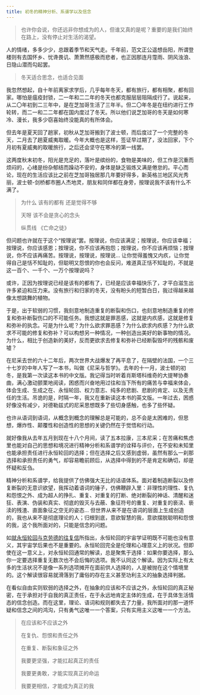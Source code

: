 ```yaml
---
title: 初冬的精神分析、系谱学以及信念
---
```


> 也许你会说，你还远非你想成为的人，但谁又真的是呢？重要的是我们始终在路上，没有停止对生活的渴望。<!--more-->

人的情绪，多多少少，总跟着季节和天气走。千年前，范文正公遥想岳阳，所谓登楼则有去国怀乡、忧谗畏讥、萧萧然感极而悲者，也正因那连月霪雨、阴风浊浪、日隐山潜而勾起罢。

> 冬天适合思念，也适合见面

我忽然想起，自十年前离家求学后，几乎每年冬天，都有旅行，都有相聚，都有回家。哪怕是瘟疫封锁，二一年和二二年的冬天也都克服层层阻隔成行了。说起来，从二〇年初到二三年中，是在芝加哥生活了三年半。但二〇年冬是在纽约进行工作轮转，而二一和二二年都在国内度过了冬天。所以他们说芝加哥的冬天是如何寒冷、漫长，我多少窃喜始终没能真的有所体会。

但去年是夏天回了趟家，初秋从芝加哥搬到了波士顿，而后度过了一个完整的冬天，二月去了趟夏威夷取暖。今年大概也是这样，签证早过期了，没法回家，下个月初有夏威夷的取暖旅行，之后还会坚守在寒冷的第一线罢。

这两度秋末初冬，阳光是充足的，落叶是缤纷的，食物是美味的，但工作是沉重而烦闷的，心绪是纷杂郁结而躁动不安的，身体是缺乏锻炼又满是倦怠的。平心而论，现在的生活应该比之前在芝加哥独居那几年要好得多，新英格兰地区风光秀丽，波士顿-剑桥都市圈人杰地灵，朋友和同伴都在身旁，按理说我不该有什么不满了。

> 为什么 该有的都有 还是觉得不够
>
> 天呀 该不会是贪心的念头
>
> 纵贯线 《亡命之徒》

但问题也许就在于这个“按理说”罢。按理说，你应该满足；按理说，你应该幸福；按理说，你应该感恩；按理说，你不应该再抱怨；按理说，你不应该再烦恼；按理说，你不应该再痛苦。按理说，按理说，按理说... 让你觉得羞愧又内疚，让你觉得自己是恬不知耻的，但聪明又怨恨的你也会反问，难道真正恬不知耻的，不就是这一百个、一千个、一万个按理说吗？

或许，正因为按理说已经是该有的都有了，已经是应该幸福快乐了，才平白滋生出许多紧迫和压力来。没有旅行和归家的冬天，没有盼头的短暂白日，我过得越来越像太想跳舞的植物。

于是，出于软弱的习惯，我刻意地制造重复的断裂和伤口，也刻意地制造重复的修复和弥补断裂伤口的不可能任务。我想这就是罪恶感，这就是内疚感，这就是修复和弥补的执念。可是为什么呢？为什么欲求罪恶感？为什么欲求内疚感？为什么欲求不可能的修复和弥补？可以构想另一种情况，一种创造出美好的新事物的情况。为什么，相比于创造新的美好，反而更欲求去修复和弥补已经断裂毁坏的残骸和废墟？

在尼采去世的六十二年后，两次世界大战爆发了再平息了，在隔壁的法国，一个三十七岁的中年人写了一本书，叫做《尼采与哲学》。去年的十一月，波士顿的初冬，是我第一次读这本书的中文版。我记得当时听着肖斯塔科维奇的大提琴协奏曲，满心激动颤栗地阅读，困惑而兴奋地用过往和当下所有的痛苦与幸福来体会，体会生成、生成之在、永恒轮回、权力意志、纯多的悲剧、悲剧的肯定、以及无责任的生活。吊诡的是，时隔一年，我又在重新读这本书的英文版。一年过去，困惑好像没有减少，对德勒兹式的尼采思想既多了些切身感触，也多了些怀疑。

也许从语词到语词，从概念到概念的理解总是可能的，总不会是太困难的，但思想，爆炸性、颠覆性和创造性的思想的关键仍然在于觉悟和行动。

就好像我从去年五月到现在十八个月间，读了五本拉康，三本尼采；在苦痛和焦虑里也能对自己的思想和境况进行精神分析和系谱学的诠释与评价，在不安和未知里也能承担责任进行永恒轮回的选择；但在选择之后又感到虚弱，虽然有那么一刹那选择和承担责任的勇气，却容易瞻前顾后，从选择中得到的不是肯定和确切，却是怀疑和反刍。

精神分析和系谱学，给我提供了仿佛强大无比的话语体系。面对着制造断裂以及修复断裂的无意识欲望，我挥动着语词的锤子，仿佛鞭辟入里：非理性的理性、复仇和怨恨之外、成为超人的挣扎、重复、对重复的打断、绝对断裂的神话、清醒和迷狂、表演、伪装和真实、彻底的毁灭与去蔽、象征符号的重复、对重复的亵渎、亵渎的残渣、直面象征之空无的姿态... 但世界从来不是在语词的层面上生成创造的，我也从来不是彻底理论的人；归根到底，意欲智慧的我，意欲摆脱聪明和怨恨的我，这个我所面对的，只能是信念的问题。

如[就永恒轮回与克劳德的往复信](https://alex2young.github.io/2024/09/11/就永恒轮回与克劳德的往复信.html)所指出，永恒轮回的宇宙学证明既不可能也没有意义，其宇宙学后果也不是重要的。永恒轮回完全是伦理和心理意义上的状况。但即使在这一意义上，对永恒轮回通常的解读，总是聚焦于选择：如果你要选择，那么你一定要选择重复无数次也不会后悔的选项。我不认同这个解读。因为实际上有太多的生活状况不是像一系列选项摊开在面前供人选择的，人是被抛在这个情境里的。这个解读很容易就滑落到了庸俗的存在主义甚至功利主义的抽象选择判据。

在看似自由实则软弱的选择之外，在抽象的应该和不应该之外，永恒轮回的真正秘密，在于承担对于自我的真正责任，在于永远地肯定主体的生成，在于具体生活情态的信念创造。而在这里，理论、语词和规则都失去了力量，我所面对的那一道怀疑和信念之间的鸿沟，只有勇气这唯一一个答案，只有实用主义这唯一一个方法。

> 在应该和不应该之外
>
> 在复仇、怨恨和责任之外
>
> 在重复、断裂和象征之外
>
> 我要更坚强，才能扛起真正的责任
>
> 我要更勇敢，才能实现真正的命运
>
> 我要更相信，才能成为真正的我
